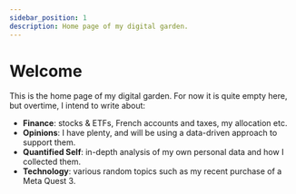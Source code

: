 ```yaml
---
sidebar_position: 1
description: Home page of my digital garden.
---
```


# Welcome
This is the home page of my digital garden.
For now it is quite empty here, but overtime, I intend to write about:
- **Finance**: stocks & ETFs, French accounts and taxes, my allocation etc.
- **Opinions**: I have plenty, and will be using a data-driven approach to support them.
- **Quantified Self**: in-depth analysis of my own personal data and how I collected them.
- **Technology**: various random topics such as my recent purchase of a Meta Quest 3. 